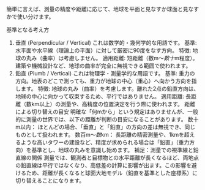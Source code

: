 簡単に言えば、測量の精度や距離に応じて、地球を平面と見なすか球面と見なすかで使い分けます。

基準となる考え方
1. 垂直 (Perpendicular / Vertical)
これは数学的・幾何学的な用語です。
基準: 水平面や水平線（理論上の平面）に対して厳密に90度をなす方向。
特徴: 地球の丸み（曲率）は考慮しません。
適用距離: 短距離（数$\text{m}〜数十\text{m}$程度）。建築や機械設計など、地球の曲率が完全に無視できる範囲で使われます。
2. 鉛直 (Plumb / Vertical)
これは物理学・測量学的な用語です。
基準: 重力の方向。地表のどこで測っても、重力が地球の中心（重心）へ向かう方向を指します。
特徴: 地球の丸み（曲率）を考慮します。離れた2点の鉛直方向は、地球の中心に向かって収束するため、平行ではありません。
適用距離: 長距離（数$\text{km}$以上）の測量や、高精度の位置決定を行う際に使われます。
距離による切り替えの目安
明確な「何$\text{m}$から」という規定はありませんが、一般的に測量の世界では、以下の距離が判断の目安になることがあります。
数十$\text{m}$以内：
ほとんどの場合、「垂直」と「鉛直」の方向の差は無視でき、同じものとして扱われます。
数百$\text{m}～数\text{km}$：
長距離の精密測量や、$1\text{km}$を超えるような高いタワーの建設など、精度が求められる場合は「鉛直」（重力方向）を基準とし、地球の丸みを意識し始めます。
補足：測量での視準線と鉛直線の関係
測量では、観測者と目標物との水平距離が長くなるほど、両地点の鉛直線は平行ではなくなり、高低差の計算に影響が出ます。この影響を避けるため、距離が長くなると球面大地モデル（鉛直を基準とした座標系）に切り替えることになります。
